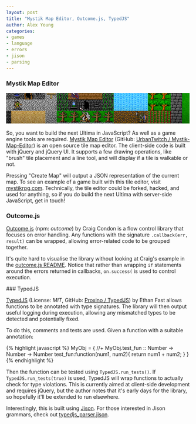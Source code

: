 ```yaml
---
layout: post
title: "Mystik Map Editor, Outcome.js, TypedJS"
author: Alex Young
categories: 
- games
- language
- errors
- jison
- parsing
---
```


### Mystik Map Editor

![Mystik Map Editor](/images/posts/mystikrpg.png)

So, you want to build the next Ultima in JavaScript?  As well as a game engine tools are required.  [Mystik Map Editor](http://mystikrpg.com/mapeditor/) (GitHub: [UrbanTwitch / Mystik-Map-Editor](https://github.com/UrbanTwitch/Mystik-Map-Editor)) is an open source tile map editor.  The client-side code is built with jQuery and jQuery UI.  It supports a few drawing operations, like "brush" tile placement and a line tool, and will display if a tile is walkable or not.

Pressing "Create Map" will output a JSON representation of the current map.  To see an example of a game built with this tile editor, visit [mystikrpg.com](http://mystikrpg.com/).  Technically, the tile editor could be forked, hacked, and used for anything, so if you do build the next Ultima with server-side JavaScript, get in touch!

### Outcome.js

[Outcome.js](https://github.com/crcn/outcome.js) (npm: _outcome_) by Craig Condon is a flow control library that focuses on error handling.  Any functions with the signature `.callback(err, result)` can be wrapped, allowing error-related code to be grouped together.

It's quite hard to visualise the library without looking at Craig's example in the [outcome.js README](https://github.com/crcn/outcome.js/blob/master/README.md).  Notice that rather than wrapping `if` statements around the errors returned in callbacks, `on.success(` is used to control execution.

### TypedJS

[TypedJS](http://typedjs.com/) (License: _MIT_, GitHub: [Proxino / TypedJS](https://github.com/Proxino/TypedJS)) by Ethan Fast allows functions to be annotated with type signatures.  The library will then output useful logging during execution, allowing any mismatched types to be detected and potentially fixed.

To do this, comments and tests are used.  Given a function with a suitable annotation:

{% highlight javascript %}
MyObj = {
  //+ MyObj.test_fun :: Number -> Number -> Number
  test_fun:function(num1, num2){
    return num1 + num2;
  }
}
{% endhighlight %}

Then the function can be tested using `TypedJS.run_tests()`.  If `TypedJS.run_tests(true)` is used, TypedJS will wrap functions to actually check for type violations.  This is currently aimed at client-side development and requires jQuery, but the author notes that it's early days for the library, so hopefully it'll be extended to run elsewhere.

Interestingly, this is built using [Jison](http://zaach.github.com/jison/).  For those interested in Jison grammars, check out [typedjs_parser.jison](https://github.com/Proxino/TypedJS/blob/master/typedjs_parser.jison).

